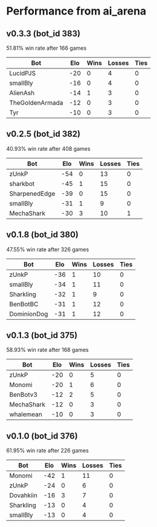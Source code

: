 # Performance from ai_arena
## v0.3.3 (bot_id 383)

51.81% win rate after 166 games

| Bot                | Elo | Wins | Losses | Ties |
|--------------------|-----|------|--------|------|
| LucidPJS           | -20 | 0    | 4      | 0    |
| smallBly           | -16 | 0    | 4      | 0    |
| AlienAsh           | -14 | 1    | 3      | 0    |
| TheGoldenArmada    | -12 | 0    | 3      | 0    |
| Tyr                | -10 | 0    | 3      | 0    |

## v0.2.5 (bot_id 382)
40.93% win rate after 408 games

| Bot                | Elo | Wins | Losses | Ties |
|--------------------|-----|------|--------|------|
| zUnkP              | -54 | 0    | 13     | 0    |
| sharkbot           | -45 | 1    | 15     | 0    |
| SharpenedEdge      | -39 | 0    | 15     | 0    |
| smallBly           | -31 | 1    | 9      | 0    |
| MechaShark         | -30 | 3    | 10     | 1    |

## v0.1.8 (bot_id 380)
47.55% win rate after 326 games

| Bot                | Elo | Wins | Losses | Ties |
|--------------------|-----|------|--------|------|
| zUnkP              | -36 | 1    | 10     | 0    |
| smallBly           | -34 | 1    | 11     | 0    |
| Sharkling          | -32 | 1    | 9      | 0    |
| BenBotBC           | -31 | 1    | 12     | 0    |
| DominionDog        | -31 | 1    | 12     | 0    |

## v0.1.3 (bot_id 375)
58.93% win rate after 168 games

| Bot                | Elo | Wins | Losses | Ties |
|--------------------|-----|------|--------|------|
| zUnkP              | -20 | 0    | 5      | 0    |
| Monomi             | -20 | 1    | 6      | 0    |
| BenBotv3           | -12 | 2    | 5      | 0    |
| MechaShark         | -12 | 0    | 3      | 0    |
| whalemean          | -10 | 0    | 3      | 0    |

## v0.1.0 (bot_id 376)
61.95% win rate after 226 games

| Bot                | Elo | Wins | Losses | Ties |
|--------------------|-----|------|--------|------|
| Monomi             | -42 | 1    | 11     | 0    |
| zUnkP              | -24 | 0    | 6      | 0    |
| Dovahkiin          | -16 | 3    | 7      | 0    |
| Sharkling          | -13 | 0    | 4      | 0    |
| smallBly           | -13 | 0    | 4      | 0    |

